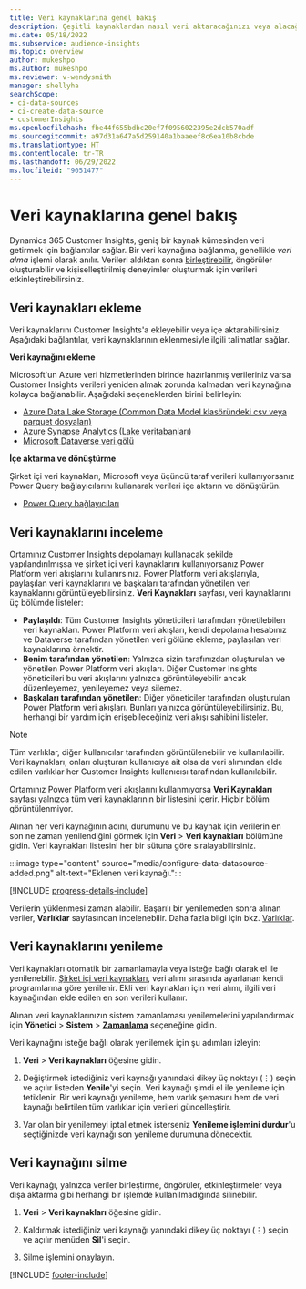 ```yaml
---
title: Veri kaynaklarına genel bakış
description: Çeşitli kaynaklardan nasıl veri aktaracağınızı veya alacağınızı öğrenin.
ms.date: 05/18/2022
ms.subservice: audience-insights
ms.topic: overview
author: mukeshpo
ms.author: mukeshpo
ms.reviewer: v-wendysmith
manager: shellyha
searchScope:
- ci-data-sources
- ci-create-data-source
- customerInsights
ms.openlocfilehash: fbe44f655bdbc20ef7f0956022395e2dcb570adf
ms.sourcegitcommit: a97d31a647a5d259140a1baaeef8c6ea10b8cbde
ms.translationtype: HT
ms.contentlocale: tr-TR
ms.lasthandoff: 06/29/2022
ms.locfileid: "9051477"
---
```

# <a name="data-sources-overview"></a>Veri kaynaklarına genel bakış

Dynamics 365 Customer Insights, geniş bir kaynak kümesinden veri getirmek için bağlantılar sağlar. Bir veri kaynağına bağlanma, genellikle *veri alma* işlemi olarak anılır. Verileri aldıktan sonra [birleştirebilir](data-unification.md), öngörüler oluşturabilir ve kişiselleştirilmiş deneyimler oluşturmak için verileri etkinleştirebilirsiniz.

## <a name="add-data-sources"></a>Veri kaynakları ekleme

Veri kaynaklarını Customer Insights'a ekleyebilir veya içe aktarabilirsiniz. Aşağıdaki bağlantılar, veri kaynaklarının eklenmesiyle ilgili talimatlar sağlar.

**Veri kaynağını ekleme**

Microsoft'un Azure veri hizmetlerinden birinde hazırlanmış verileriniz varsa Customer Insights verileri yeniden almak zorunda kalmadan veri kaynağına kolayca bağlanabilir. Aşağıdaki seçeneklerden birini belirleyin:
- [Azure Data Lake Storage (Common Data Model klasöründeki csv veya parquet dosyaları)](connect-common-data-model.md)
- [Azure Synapse Analytics (Lake veritabanları)](connect-synapse.md)
- [Microsoft Dataverse veri gölü](connect-dataverse-managed-lake.md)

**İçe aktarma ve dönüştürme**

Şirket içi veri kaynakları, Microsoft veya üçüncü taraf verileri kullanıyorsanız Power Query bağlayıcılarını kullanarak verileri içe aktarın ve dönüştürün.
- [Power Query bağlayıcıları](connect-power-query.md)

## <a name="review-data-sources"></a>Veri kaynaklarını inceleme

Ortamınız Customer Insights depolamayı kullanacak şekilde yapılandırılmışsa ve şirket içi veri kaynaklarını kullanıyorsanız Power Platform veri akışlarını kullanırsınız. Power Platform veri akışlarıyla, paylaşılan veri kaynaklarını ve başkaları tarafından yönetilen veri kaynaklarını görüntüleyebilirsiniz. **Veri Kaynakları** sayfası, veri kaynaklarını üç bölümde listeler:
- **Paylaşıldı**: Tüm Customer Insights yöneticileri tarafından yönetilebilen veri kaynakları. Power Platform veri akışları, kendi depolama hesabınız ve Dataverse tarafından yönetilen veri gölüne ekleme, paylaşılan veri kaynaklarına örnektir.
- **Benim tarafından yönetilen**: Yalnızca sizin tarafınızdan oluşturulan ve yönetilen Power Platform veri akışları. Diğer Customer Insights yöneticileri bu veri akışlarını yalnızca görüntüleyebilir ancak düzenleyemez, yenileyemez veya silemez.
- **Başkaları tarafından yönetilen**: Diğer yöneticiler tarafından oluşturulan Power Platform veri akışları. Bunları yalnızca görüntüleyebilirsiniz. Bu, herhangi bir yardım için erişebileceğiniz veri akışı sahibini listeler.
> [!NOTE]
> Tüm varlıklar, diğer kullanıcılar tarafından görüntülenebilir ve kullanılabilir. Veri kaynakları, onları oluşturan kullanıcıya ait olsa da veri alımından elde edilen varlıklar her Customer Insights kullanıcısı tarafından kullanılabilir.

Ortamınız Power Platform veri akışlarını kullanmıyorsa **Veri Kaynakları** sayfası yalnızca tüm veri kaynaklarının bir listesini içerir. Hiçbir bölüm görüntülenmiyor.

Alınan her veri kaynağının adını, durumunu ve bu kaynak için verilerin en son ne zaman yenilendiğini görmek için **Veri** > **Veri kaynakları** bölümüne gidin. Veri kaynakları listesini her bir sütuna göre sıralayabilirsiniz.

:::image type="content" source="media/configure-data-datasource-added.png" alt-text="Eklenen veri kaynağı.":::

[!INCLUDE [progress-details-include](includes/progress-details-pane.md)]

Verilerin yüklenmesi zaman alabilir. Başarılı bir yenilemeden sonra alınan veriler, **Varlıklar** sayfasından incelenebilir. Daha fazla bilgi için bkz. [Varlıklar](entities.md).

## <a name="refresh-data-sources"></a>Veri kaynaklarını yenileme

Veri kaynakları otomatik bir zamanlamayla veya isteğe bağlı olarak el ile yenilenebilir. [Şirket içi veri kaynakları](connect-power-query.md#add-data-from-on-premises-data-sources), veri alımı sırasında ayarlanan kendi programlarına göre yenilenir. Ekli veri kaynakları için veri alımı, ilgili veri kaynağından elde edilen en son verileri kullanır.

Alınan veri kaynaklarınızın sistem zamanlaması yenilemelerini yapılandırmak için **Yönetici** > **Sistem** > [**Zamanlama**](system.md#schedule-tab) seçeneğine gidin.

Veri kaynağını isteğe bağlı olarak yenilemek için şu adımları izleyin:

1. **Veri** > **Veri kaynakları** öğesine gidin.

1. Değiştirmek istediğiniz veri kaynağı yanındaki dikey üç noktayı (&vellip;) seçin ve açılır listeden **Yenile**'yi seçin. Veri kaynağı şimdi el ile yenileme için tetiklenir. Bir veri kaynağı yenileme, hem varlık şemasını hem de veri kaynağı belirtilen tüm varlıklar için verileri güncelleştirir.

1. Var olan bir yenilemeyi iptal etmek isterseniz **Yenileme işlemini durdur**'u seçtiğinizde veri kaynağı son yenileme durumuna dönecektir.

## <a name="delete-a-data-source"></a>Veri kaynağını silme

Veri kaynağı, yalnızca veriler birleştirme, öngörüler, etkinleştirmeler veya dışa aktarma gibi herhangi bir işlemde kullanılmadığında silinebilir.

1. **Veri** > **Veri kaynakları** öğesine gidin.

2. Kaldırmak istediğiniz veri kaynağı yanındaki dikey üç noktayı (&vellip;) seçin ve açılır menüden **Sil**'i seçin.

3. Silme işlemini onaylayın.


[!INCLUDE [footer-include](includes/footer-banner.md)]
